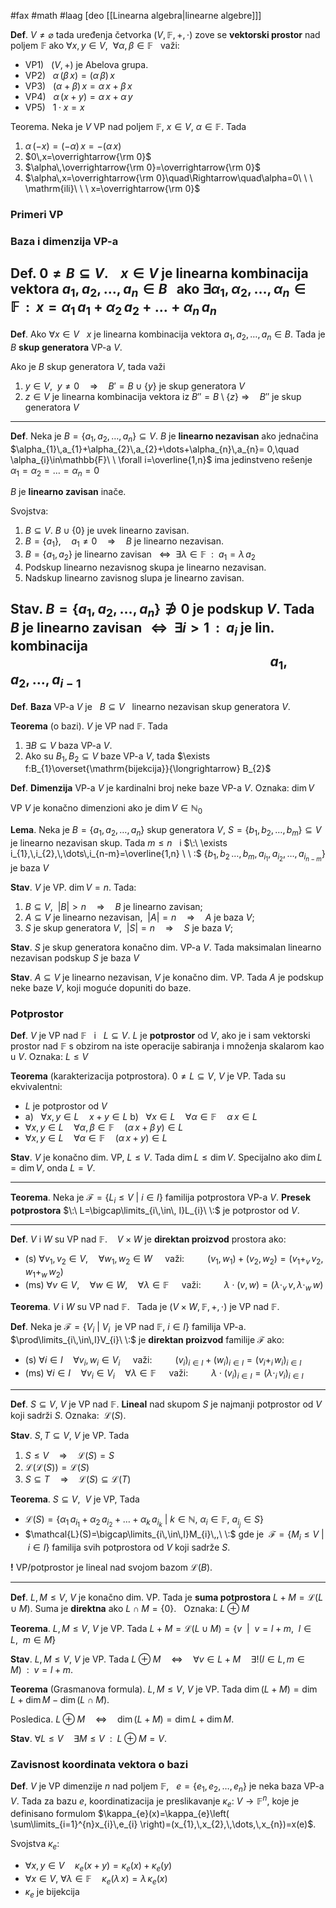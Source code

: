 #fax #math #laag [deo [[Linearna algebra|linearne algebre]]]
$\:$

**Def**. $V\ne \varnothing$ tada uređenja četvorka $(V,\,\mathbb{F},\,+,\,\cdot)$ zove se **vektorski prostor** nad poljem $\mathbb{F}$ ako $\forall x,\,y \in V,\ \ \forall \alpha,\,\beta\in\mathbb{F}\ \:$ važi:
- VP1) $\ \ (V,\,+)$ je Abelova grupa.
- VP2) $\ \ \alpha\,(\beta\,x)=(\alpha\,\beta)\,x$
- VP3) $\ \ (\alpha+\beta)\,x=\alpha\,x+\beta\,x$
- VP4) $\ \ \alpha\,(x+y)=\alpha\,x+\alpha\,y$
- VP5) $\ \ 1\cdot x=x$

Teorema. Neka je $V$ VP nad poljem $\mathbb{F}$, $x\in V$, $\alpha\in\mathbb{F}$. Tada
1. $\alpha\,(-x)=(-\alpha)\,x=-(\alpha\,x)$
2. $0\,x=\overrightarrow{\rm 0}$
3.  $\alpha\,\overrightarrow{\rm 0}=\overrightarrow{\rm 0}$
4. $\alpha\,x=\overrightarrow{\rm 0}\quad\Rightarrow\quad\alpha=0\ \ \ \mathrm{ili}\ \ \ x=\overrightarrow{\rm 0}$

### Primeri VP

### Baza i dimenzija VP-a
**Def**. $0\ne B\subseteq V$. $\ \:$ $x\in V$ je **linearna kombinacija** vektora $a_{1},\,a_{2},\,\dots,\,a_{n}\in B \ \:$ ako
$\exists\alpha_{1},\,\alpha_{2},\,\dots,\,\alpha_{n}\in\mathbb{F}\ \ : \ \ x=\alpha_{1}\,a_{1}+\alpha_{2}\,a_{2}+\dots+\alpha_{n}\,a_{n}$
---
**Def**. Ako $\forall x\in V\ \:$ $x$ je linearna kombinacija vektora $a_{1},\,a_{2},\,\dots,\,a_{n}\in B$.
Tada je $B$ **skup generatora** VP-a $V$.

Ako je $B$ skup generatora $V$, tada važi
1. $y\in V,\ \ y\ne0\quad\Rightarrow\quad B'=B\cup\{y\}$ je skup generatora $V$
2. $z\in V$ je linearna kombinacija vektora iz $B''=B\setminus\{z\}$
   $\Rightarrow\quad B''$ je skup generatora $V$
---
**Def**. Neka je $B=\{{a_{1},\,a_{2},\,\dots,\,a_{n}\}}\subseteq V$. $B$ je **linearno nezavisan** ako jednačina  $\alpha_{1}\,a_{1}+\alpha_{2}\,a_{2}+\dots+\alpha_{n}\,a_{n}= 0,\quad \alpha_{i}\in\mathbb{F}\ \ \forall i=\overline{1,n}$
ima jedinstveno rešenje $\alpha_{1}=\alpha_{2}=\dots=\alpha_{n}=0$

$B$ je **linearno zavisan** inače.

Svojstva:
1. $B\subseteq V$. $B\cup\{0\}$ je uvek linearno zavisan.
2. $B=\{a_{1}\},\quad a_{1}\ne0\quad\Rightarrow\quad B$ je linearno nezavisan.
3. $B=\{a_{1},\,a_{2}\}$ je linearno zavisan $\:\ \Leftrightarrow\ \ \exists\lambda\in\mathbb{F}\ \ :\ \ a_{1}=\lambda\,a_{2}$
4. Podskup linearno nezavisnog skupa je linearno nezavisan.
5. Nadskup linearno zavisnog slupa je linearno zavisan.

Stav. $B=\{ a_{1},\,a_{2},\,\dots,\,a_{n} \}\not\ni0$ je podskup $V$. Tada
$B$ je linearno zavisan $\,\ \Leftrightarrow\ \ \exists i>1\ \ :\ \ a_{i}$ je lin. kombinacija 
$\quad\quad\quad\quad\quad\quad\quad\quad\quad\quad\quad\quad\quad\quad\quad\quad\ \  a_{1},\,a_{2},\,\dots,\,a_{i-1}$
---
**Def**. **Baza** VP-a $V$ je $\ \ B\subseteq V\ \:$ linearno nezavisan skup generatora $V$.

**Teorema** (o bazi). $V$ je VP nad $\mathbb{F}$. Tada
1. $\exists B\subseteq V$ baza VP-a $V$.
2. Ako su $B_{1},\,B_{2}\subseteq V$ baze VP-a $V$, tada $\exists f:B_{1}\overset{\mathrm{bijekcija}}{\longrightarrow} B_{2}$

**Def**. **Dimenzija** VP-a $V$ je kardinalni broj neke baze VP-a $V$.
Oznaka: $\dim V$

VP $V$ je konačno dimenzioni ako je $\dim V\in\mathbb{N}_{0}$

**Lema**. Neka je $B=\{ a_{1},\,a_{2},\,\dots,\,a_{n} \}$ skup generatora $V$, $S=\{ b_{1},\,b_{2},\,\dots,\,b_{m} \}\subseteq V$ je linearno nezavisan skup. Tada
$m\leqslant n\ \:$ i $\:\ \exists i_{1},\,i_{2},\,\dots\,i_{n-m}=\overline{1,n} \ \ :$
$\{ b_{1},\,b_{2}\,\dots,\,b_{m},\,a_{i_{1}},\,a_{i_{2}},\,\dots,\,a_{i_{n-m}} \}$ je baza $V$

**Stav**. $V$ je VP. $\dim V=n$. Tada:
1. $B\subseteq V,\ \ |B|>n\quad\Rightarrow\quad B$ je linearno zavisan;
2. $A\subseteq V$ je linearno nezavisan$,\ \ |A|=n\quad\Rightarrow\quad A$ je baza $V$;
3. $S$ je skup generatora $V,\ \ |S|=n\quad\Rightarrow\quad S$ je baza $V$;

**Stav**. $S$ je skup generatora konačno dim. VP-a $V$. Tada
maksimalan linearno nezavisan podskup $S$ je baza $V$

**Stav**. $A\subseteq V$ je linearno nezavisan, $V$ je konačno dim. VP. Tada
$A$ je podskup neke baze $V$, koji moguće dopuniti do baze.


### Potprostor
**Def**. $V$ je VP nad $\mathbb{F}\ \:$ i $\ \:L\subseteq V$.
$L$ je **potprostor** od $V$, ako je i sam vektorski prostor nad $\mathbb{F}$ s obzirom na iste operacije sabiranja i množenja skalarom kao u $V$.
Oznaka: $L \leqslant V$

**Teorema** (karakterizacija potprostora). $0\ne L\subseteq V$, $V$ je VP. Tada su ekvivalentni:
- $L$ je potprostor od $V$
- a) $\ \ \forall x,\,y\in L\quad x+y\in L$
  b) $\ \ \forall x\in L\quad \forall \alpha\in\mathbb{F}\quad \alpha\,x\in L$
- $\forall x,\,y\in L\quad\forall\alpha,\,\beta\in\mathbb{F}\quad (\alpha\,x+\beta\,y)\in L$
- $\forall x,\,y\in L\quad\forall\alpha\in\mathbb{F}\quad (\alpha\,x+y)\in L$

**Stav**. $V$ je konačno dim. VP, $L\leqslant V$. Tada $\dim L\leqslant\dim V.$
Specijalno ako $\dim L=\dim V$, onda $L=V.$
___
**Teorema**. Neka je $\mathcal{F}=\{ L_{i}\leqslant V\ \big|\ i\in I\}$ familija potprostora VP-a $V$.
**Presek potprostora** $\:\ L=\bigcap\limits_{i\,\in\, I}L_{i}\ \:$ je potprostor od $V$.
___
**Def**. $V$ i $W$ su VP nad $\mathbb{F}$. $\ \:$ $V\times W$ je **direktan proizvod** prostora ako:
- (s) $\forall v_{1},\,v_{2}\in V,\quad\forall w_{1},\,w_{2}\in W\quad$ važi:
  $\quad\quad (v_{1},\,w_{1})+(v_{2},\,w_{2})=(v_{1}+_{v}\,v_{2},\,w_{1}+_{w}\,w_{2})$
- (ms) $\forall v\in V,\quad\forall w\in W,\quad\forall\lambda\in\mathbb{F}\quad$ važi:
  $\quad\quad \lambda\cdot(v,\,w)=(\lambda \cdot_{v}\,v,\,\lambda\cdot_{w}\,w)$

**Teorema**. $V$ i $W$ su VP nad $\mathbb{F}$. $\:$ Tada je $(V\times W,\,\mathbb{F},\,+,\,\cdot)$ je VP nad $\mathbb{F}$. 

**Def**. Neka je $\mathcal{F}=\{ V_{i}\ |\ V_{i}\ \text{ je VP nad }\mathbb{F},\ i\in I\}$ familija VP-a.
$\prod\limits_{i\,\in\,I}V_{i}\ \:$ je **direktan proizvod** familije $\mathcal{F}$ ako:
- (s) $\forall i\in I\quad\forall v_{i},\,w_{i}\in V_{i}\quad$ važi:
  $\quad\quad (v_{i})_{i\in I}+(w_{i})_{i\in I}=(v_{i}+_{i}\,w_{i})_{i\in I}$
- (ms) $\forall i\in I\quad\forall v_{i}\in V_{i}\quad\forall\lambda\in\mathbb{F}\quad$ važi:
  $\quad\quad \lambda\cdot(v_{i})_{i\in I}=(\lambda\cdot_{i}\,v_{i})_{i\in I}$
  
___
**Def**. $S\subseteq V$, $V$ je VP nad $\mathbb{F}$.
**Lineal** nad skupom $S$ je najmanji potprostor od $V$ koji sadrži $S$.
Oznaka: $\:\mathcal{L}(S)$.

**Stav**. $S,\,T\subseteq V$, $V$ je VP. Tada
 1. $S\leqslant V\quad\Rightarrow\quad\mathcal{L}(S)=S$
 2. $\mathcal{L}(\mathcal{L}(S))=\mathcal{L}(S)$
 3. $S \subseteq T\quad\Rightarrow\quad \mathcal{L}(S)\subseteq\mathcal{L}(T)$

**Teorema**. $S\subseteq V$, $\:V$ je VP,  Tada
- $\mathcal{L}(S)=\{ \alpha_{1}\,a_{i_{1}}+\alpha_{2}\,a_{i_{2}}+\dots+\alpha_{k}\,a_{i_{k}}\ \big|\ k\in \mathbb{N},\ \alpha_{i}\in \mathbb{F},\ a_{i_{j}}\in S\}$
- $\mathcal{L}(S)=\bigcap\limits_{i\,\in\,I}M_{i}\,,\ \:$ gde je $\:\mathcal{F}=\{ M_{i}\leqslant V\ \big|\ i\in I\}$  familija svih potprostora od $V$ koji sadrže $S$.

**!** VP/potprostor je lineal nad svojom bazom $\mathcal{L}(B).$
___
**Def**. $L,\,M\leqslant V$, $V$ je konačno dim. VP. Tada je **suma potprostora** $L+M=\mathcal{L}(L\cup M)$.
Suma je **direktna** ako $L\cap M=\{0\}.\ \:$ Oznaka: $L\oplus M$

**Teorema**. $L,\,M\leqslant V$, $V$ je VP. Tada
$L+M=\mathcal{L}(L\cup M)=\{v\ \ \big|\ \ v=l+m,\ \ l\in L,\ \ m\in M\}$

**Stav**. $L,\,M\leqslant V$, $V$ je VP. Tada
$L\oplus M\quad\Leftrightarrow\quad\forall v\in L+M\quad\exists!\big(l\in L,\,m\in M\big)\ \ :\ \ v=l+m.$

**Teorema** (Grasmanova formula). $L,\,M\leqslant V$, $V$ je VP. Tada $\dim(L+M)=\dim L+\dim M-\dim(L\cap M)$.

Posledica. $L\oplus M\quad\Leftrightarrow\quad\dim(L+M)=\dim L+\dim M.$

**Stav**. $\forall L\leqslant V\quad\exists M\leqslant V\ \ :\ \ L\oplus M=V.$

### Zavisnost koordinata vektora o bazi

**Def**. $V$ je VP dimenzije $n$ nad poljem $\mathbb{F}$, $\:$ $e=\{ e_{1},\,e_{2},\,\dots,\,e_{n} \}$ je neka baza VP-a $V$. Tada za bazu $e$, koordinatizacija je preslikavanje $\kappa_{e}:\ V\to \mathbb{F}^{n}$, koje je definisano formulom $\kappa_{e}(x)=\kappa_{e}\left( \sum\limits_{i=1}^{n}x_{i}\,e_{i} \right)=(x_{1},\,x_{2},\,\dots,\,x_{n})=x(e)$.

Svojstva $\kappa_{e}$:
- $\forall x,\,y\in V\quad \kappa_{e}(x+y)=\kappa_{e}(x)+\kappa_{e}(y)$
- $\forall x\in V,\ \forall \lambda\in \mathbb{F}\quad \kappa_{e}(\lambda\,x)=\lambda\,\kappa_{e}(x)$
- $\kappa_{e}$ je bijekcija